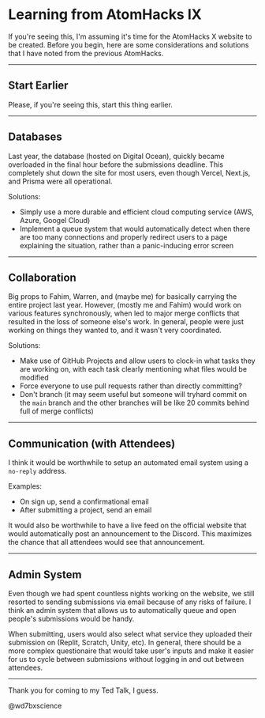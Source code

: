 # Learning from AtomHacks IX

If you're seeing this, I'm assuming it's time for the AtomHacks X website to be created. Before you begin, here are some considerations and solutions that I have noted from the previous AtomHacks.

---
## Start Earlier

Please, if you're seeing this, start this thing earlier.

---
## Databases

Last year, the database (hosted on Digital Ocean), quickly became overloaded in the final hour before the submissions deadline. This completely shut down the site for most users, even though Vercel, Next.js, and Prisma were all operational.

Solutions:

- Simply use a more durable and efficient cloud computing service (AWS, Azure, Googel Cloud)
- Implement a queue system that would automatically detect when there are too many connections and properly redirect users to a page explaining the situation, rather than a panic-inducing error screen

---
## Collaboration

Big props to Fahim, Warren, and (maybe me) for basically carrying the entire project last year. However, (mostly me and Fahim) would work on various features synchronously, when led to major merge conflicts that resulted in the loss of someone else's work. In general, people were just working on things they wanted to, and it wasn't very coordinated.

Solutions:

- Make use of GitHub Projects and allow users to clock-in what tasks they are working on, with each task clearly mentioning what files would be modified
- Force everyone to use pull requests rather than directly committing?
- Don't branch (it may seem useful but someone will tryhard commit on the `main` branch and the other branches will be like 20 commits behind full of merge conflicts)

---
## Communication (with Attendees)

I think it would be worthwhile to setup an automated email system using a `no-reply` address.

Examples:

- On sign up, send a confirmational email
- After submitting a project, send an email

It would also be worthwhile to have a live feed on the official website that would automatically post an announcement to the Discord. This maximizes the chance that all attendees would see that announcement.

---
## Admin System

Even though we had spent countless nights working on the website, we still resorted to sending submissions via email because of any risks of failure. I think an admin system that allows us to automatically queue and open people's submissions would be handy.

When submitting, users would also select what service they uploaded their submission on (Replit, Scratch, Unity, etc). In general, there should be a more complex questionaire that would take user's inputs and make it easier for us to cycle between submissions without logging in and out between attendees.

---
Thank you for coming to my Ted Talk, I guess.

@wd7bxscience